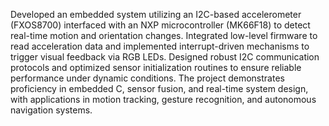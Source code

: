 Developed an embedded system utilizing an I2C-based accelerometer (FXOS8700) interfaced with an NXP microcontroller (MK66F18) to detect real-time motion and orientation changes. Integrated low-level firmware to read acceleration data and implemented interrupt-driven mechanisms to trigger visual feedback via RGB LEDs. Designed robust I2C communication protocols and optimized sensor initialization routines to ensure reliable performance under dynamic conditions. The project demonstrates proficiency in embedded C, sensor fusion, and real-time system design, with applications in motion tracking, gesture recognition, and autonomous navigation systems.
